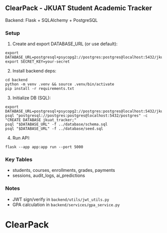 ## ClearPack - JKUAT Student Academic Tracker

Backend: Flask + SQLAlchemy + PostgreSQL

### Setup
1. Create and export DATABASE_URL (or use default):
```
export DATABASE_URL=postgresql+psycopg2://postgres:postgres@localhost:5432/jkuat_tracker
export SECRET_KEY=your-secret
```
2. Install backend deps:
```
cd backend
python -m venv .venv && source .venv/bin/activate
pip install -r requirements.txt
```
3. Initialize DB (SQL):
```
export DATABASE_URL=postgresql+psycopg2://postgres:postgres@localhost:5432/jkuat_tracker
psql "postgresql://postgres:postgres@localhost:5432/postgres" -c "CREATE DATABASE jkuat_tracker;"
psql "$DATABASE_URL" -f ../database/schema.sql
psql "$DATABASE_URL" -f ../database/seed.sql
```
4. Run API:
```
flask --app app:app run --port 5000
```

### Key Tables
- students, courses, enrollments, grades, payments
- sessions, audit_logs, ai_predictions

### Notes
- JWT sign/verify in `backend/utils/jwt_utils.py`
- GPA calculation in `backend/services/gpa_service.py`

# ClearPack
